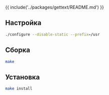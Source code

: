 {{ include('../packages/gettext/README.md') }}


## Настройка

```bash
./configure --disable-static --prefix=/usr
```

## Сборка

```bash
make
```

## Установка

```bash
make install
```
